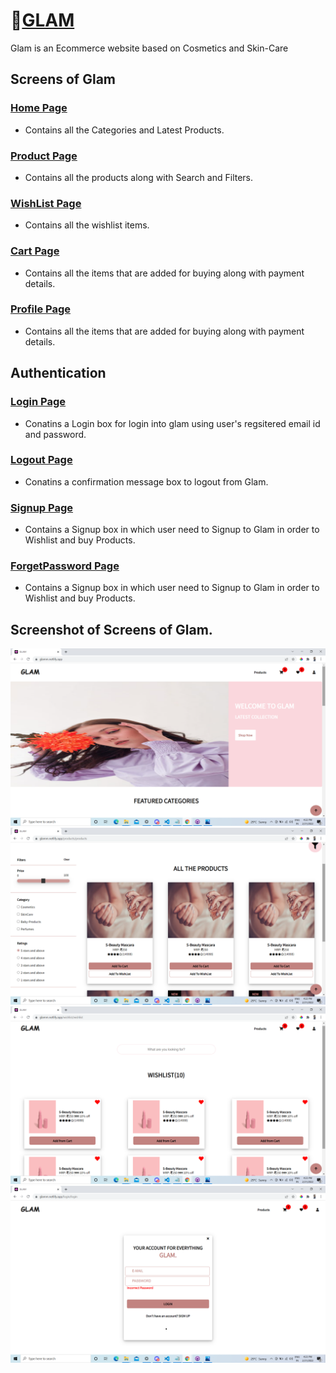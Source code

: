 
#  🔗[GLAM](https://glamm.netlify.app/)


Glam is an Ecommerce website based on Cosmetics and Skin-Care
## Screens of Glam

### [Home Page](https://glamm.netlify.app/index.html)
* Contains all the Categories and Latest Products.


 ### [Product Page](https://glamm.netlify.app/products/products)
* Contains all the products along with Search and Filters.


 ### [WishList Page](https://glamm.netlify.app/wishlist/wishlist)
* Contains all the wishlist items.


 ### [Cart Page](https://glamm.netlify.app/cart/cart)
* Contains all the items that are added for buying along with payment details.

 ### [Profile Page](https://glamm.netlify.app/profile/profile)
* Contains all the items that are added for buying along with payment details.

## Authentication
 ### [Login Page](https://glamm.netlify.app/login/login)
* Conatins a Login box for login into glam using user's regsitered email id and password.


 ### [Logout Page](https://glamm.netlify.app/logout/logout)
* Conatins a confirmation message box to logout from Glam.


 ### [Signup Page](https://glamm.netlify.app/signup/signup)
* Contains a Signup box in which user need to Signup to Glam in order to Wishlist and buy Products.

 ### [ForgetPassword Page](https://glamm.netlify.app/forget/forget)
* Contains a Signup box in which user need to Signup to Glam in order to Wishlist and buy Products.

## Screenshot of Screens of Glam.

![](/images/Homepage.png)
![](/images/products.png)
![](/images/wishlist.png)
![](/images/signup.png)
 
